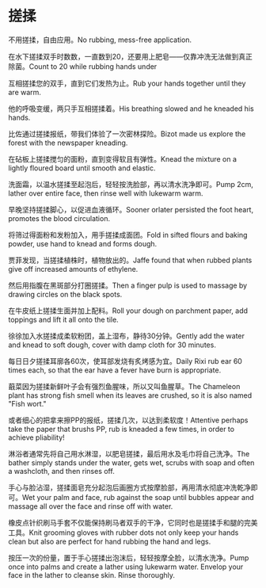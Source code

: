# 搓揉

<p><span class="chinese">不用搓揉，自由应用。</span><span class="english">No rubbing, mess-free application.</span></p>

<p><span class="chinese">在水下搓揉双手时数数，一直数到20，还要用上肥皂——仅靠冲洗无法做到真正除菌。</span><span class="english">Count to 20 while rubbing hands under</span></p>

<p><span class="chinese">互相搓揉您的双手，直到它们发热为止。</span><span class="english">Rub your hands together until they are warm.</span></p>

<p><span class="chinese">他的呼吸变缓，两只手互相搓揉着。</span><span class="english">His breathing slowed and he kneaded his hands.</span></p>

<p><span class="chinese">比佐通过搓揉报纸，带我们体验了一次密林探险。</span><span class="english">Bizot made us explore the forest with the newspaper kneading.</span></p>

<p><span class="chinese">在砧板上搓揉搅匀的面粉，直到变得软且有弹性。</span><span class="english">Knead the mixture on a lightly floured board until smooth and elastic.</span></p>

<p><span class="chinese">洗面霜，以温水搓揉至起泡后，轻轻按洗脸部，再以清水洗净即可。</span><span class="english">Pump 2cm, lather over entire face, then rinse well with lukewarm warm.</span></p>

<p><span class="chinese">早晚坚持搓揉脚心，以促进血液循环。</span><span class="english">Sooner orlater persisted the foot heart, promotes the blood circulation.</span></p>

<p><span class="chinese">将筛过得面粉和发粉加入，用手搓揉成面团。</span><span class="english">Fold in sifted flours and baking powder, use hand to knead and forms dough.</span></p>

<p><span class="chinese">贾菲发现，当搓揉植株时，植物放出的。</span><span class="english">Jaffe found that when rubbed plants give off increased amounts of ethylene.</span></p>

<p><span class="chinese">然后用指腹在黑斑部分打圈搓揉。</span><span class="english">Then a finger pulp is used to massage by drawing circles on the black spots.</span></p>

<p><span class="chinese">在牛皮纸上搓揉生面并加上配料。</span><span class="english">Roll your dough on parchment paper, add toppings and lift it all onto the tile.</span></p>

<p><span class="chinese">徐徐加入水搓揉成柔软粉团，盖上湿布，静待30分钟。</span><span class="english">Gently add the water and knead to soft dough, cover with damp cloth for 30 minutes.</span></p>

<p><span class="chinese">每日日夕搓揉耳廓各60次，使耳部发烧有炙烤感为宜。</span><span class="english">Daily Rixi rub ear 60 times each, so that the ear have a fever have burn is appropriate.</span></p>

<p><span class="chinese">蕺菜因为搓揉新鲜叶子会有强烈鱼腥味，所以又叫鱼腥草。</span><span class="english">The Chameleon plant has strong fish smell when its leaves are crushed, so it is also named "Fish wort."</span></p>

<p><span class="chinese">或者细心的把拿来擦PP的报纸，搓揉几次，以达到柔软度！</span><span class="english">Attentive perhaps take the paper that brushs PP, rub is kneaded a few times, in order to achieve pliability!</span></p>

<p><span class="chinese">淋浴者通常先将自己用水淋湿，以肥皂搓揉，最后用水及毛巾将自己洗净。</span><span class="english">The bather simply stands under the water, gets wet, scrubs with soap and often a washcloth, and then rinses off.</span></p>

<p><span class="chinese">手心与脸沾湿，搓揉面皂充分起泡后画圈方式按摩脸部，再用清水彻底冲洗乾净即可。</span><span class="english">Wet your palm and face, rub against the soap until bubbles appear and massage all over the face and rinse off with water.</span></p>

<p><span class="chinese">橡皮点针织刷马手套不仅能保持刷马者双手的干净，它同时也是搓揉手和腿的完美工具。</span><span class="english">Knit grooming gloves with rubber dots not only keep your hands clean but also are perfect for hand rubbing the hand and legs.</span></p>

<p><span class="chinese">按压一次的份量，置于手心搓揉出泡沫后，轻轻按摩全脸，以清水洗净。</span><span class="english">Pump once into palms and create a lather using lukewarm water. Envelop your face in the lather to cleanse skin. Rinse thoroughly.</span></p>

